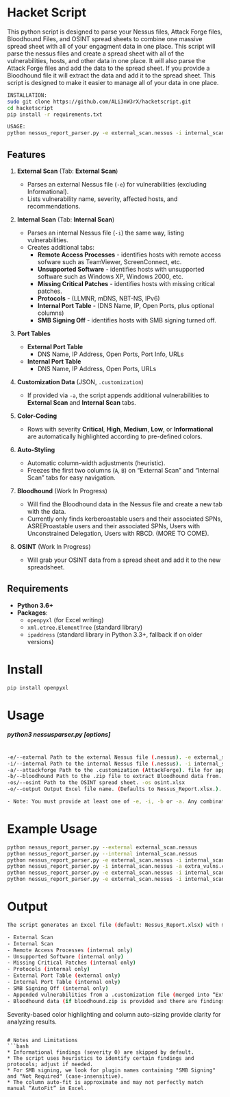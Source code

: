 # Hacket Script

This python script is designed to parse your Nessus files, Attack Forge files, Bloodhound Files, and OSINT spread sheets to combine one massive spread sheet with all of your engagment data in one place. This script will parse the nessus files and create a spread sheet with all of the vulnerabilities, hosts, and other data in one place. It will also parse the Attack Forge files and add the data to the spread sheet. If you provide a Bloodhound file it will extract the data and add it to the spread sheet. This script is designed to make it easier to manage all of your data in one place.
```bash
INSTALLATION: 
sudo git clone https://github.com/ALi3nW3rX/hacketscript.git
cd hacketscript
pip install -r requirements.txt

USAGE:
python nessus_report_parser.py -e external_scan.nessus -i internal_scan.nessus -a extra_vulns.customization -o final_report.xlsx
```
## Features

1. **External Scan** (Tab: **External Scan**)  
   - Parses an external Nessus file (`-e`) for vulnerabilities (excluding Informational).  
   - Lists vulnerability name, severity, affected hosts, and recommendations.

2. **Internal Scan** (Tab: **Internal Scan**)  
   - Parses an internal Nessus file (`-i`) the same way, listing vulnerabilities.  
   - Creates additional tabs:
     - **Remote Access Processes** - identifies hosts with remote access sofware such as TeamViewer, ScreenConnect, etc.
     - **Unsupported Software** - identifies hosts with unsupported software such as Windows XP, Windows 2000, etc. 
     - **Missing Critical Patches** - identifies hosts with missing critical patches. 
     - **Protocols** - (LLMNR, mDNS, NBT-NS, IPv6)  
     - **Internal Port Table** - (DNS Name, IP, Open Ports, plus optional columns)  
     - **SMB Signing Off** - identifies hosts with SMB signing turned off.

3. **Port Tables**  
   - **External Port Table**  
     - DNS Name, IP Address, Open Ports, Port Info, URLs  
   - **Internal Port Table**  
     - DNS Name, IP Address, Open Ports, URLs

4. **Customization Data** (JSON, `.customization`)  
   - If provided via `-a`, the script appends additional vulnerabilities to **External Scan** and **Internal Scan** tabs.

5. **Color-Coding**  
   - Rows with severity **Critical**, **High**, **Medium**, **Low**, or **Informational** are automatically highlighted according to pre-defined colors.

6. **Auto-Styling**  
   - Automatic column-width adjustments (heuristic).  
   - Freezes the first two columns (`A`, `B`) on “External Scan” and “Internal Scan” tabs for easy navigation.

7. **Bloodhound** (Work In Progress)
   - Will find the Bloodhound data in the Nessus file and create a new tab with the data.
   - Currently only finds kerberoastable users and their associated SPNs, ASREProastable users and their associated SPNs, Users with Unconstrained Delegation, Users with RBCD. (MORE TO COME).

8. **OSINT** (Work In Progress)
   - Will grab your OSINT data from a spread sheet and add it to the new spreadsheet.

## Requirements

- **Python 3.6+**
- **Packages**:
  - `openpyxl` (for Excel writing)
  - `xml.etree.ElementTree` (standard library)
  - `ipaddress` (standard library in Python 3.3+, fallback if on older versions)

# Install
```bash
pip install openpyxl
```
# Usage
##### python3 nessusparser.py [options]
```bash

-e/--external Path to the external Nessus file (.nessus). -e external_scan.nessus
-i/--internal Path to the internal Nessus file (.nessus). -i internal_scan.nessus
-a/--attackforge Path to the .customization (AttackForge). file for appending vulnerabilities. -a extra_vulns.customization
-b/--bloodhound Path to the .zip file to extract Bloodhound data from. -b bloodhound_scan.zip
-os/--osint Path to the OSINT spread sheet. -os osint.xlsx
-o/--output Output Excel file name. (Defaults to Nessus_Report.xlsx.). -o My_Report.xlsx

- Note: You must provide at least one of -e, -i, -b or -a. Any combination is valid.
```

# Example Usage
```bash
python nessus_report_parser.py --external external_scan.nessus
python nessus_report_parser.py --internal internal_scan.nessus
python nessus_report_parser.py -e external_scan.nessus -i internal_scan.nessus
python nessus_report_parser.py -i internal_scan.nessus -a extra_vulns.customization
python nessus_report_parser.py -e external_scan.nessus -i internal_scan.nessus -a extra_vulns.customization -o final_report.xlsx
python nessus_report_parser.py -e external_scan.nessus -i internal_scan.nessus -a extra_vulns.customization -b bloodhound.zip -o final_report.xlsx
```

# Output

```bash
The script generates an Excel file (default: Nessus_Report.xlsx) with multiple tabs:

- External Scan
- Internal Scan
- Remote Access Processes (internal only)
- Unsupported Software (internal only)
- Missing Critical Patches (internal only)
- Protocols (internal only)
- External Port Table (external only)
- Internal Port Table (internal only)
- SMB Signing Off (internal only)
- Appended vulnerabilities from a .customization file (merged into “External Scan” / “Internal Scan”).
- Bloodhound data (if bloodhound.zip is provided and there are findings).
```

Severity-based color highlighting and column auto-sizing provide clarity for analyzing results.
```

# Notes and Limitations
```bash
* Informational findings (severity 0) are skipped by default.
* The script uses heuristics to identify certain findings and protocols; adjust if needed.
* For SMB signing, we look for plugin names containing "SMB Signing" and "Not Required" (case-insensitive).
* The column auto-fit is approximate and may not perfectly match manual “AutoFit” in Excel.
```



